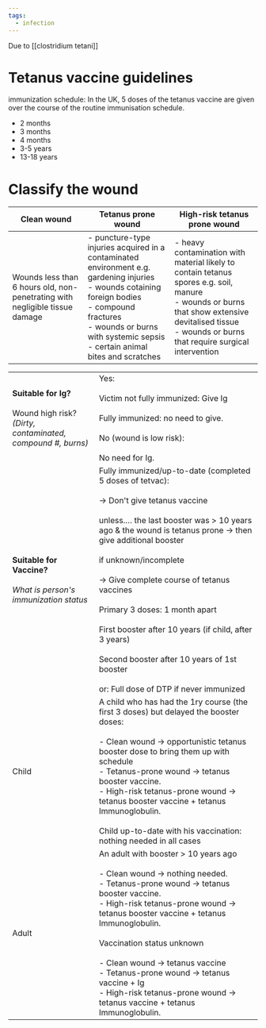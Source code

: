 ```yaml
---
tags:
  - infection
---
```

Due to [[clostridium tetani]]
# Tetanus vaccine guidelines
immunization schedule: In the UK, 5 doses of the tetanus vaccine are given over the course of the routine immunisation schedule.

- 2 months
- 3 months
- 4 months
- 3-5 years
- 13-18 years

# Classify the wound

| Clean wound                                                                 | Tetanus prone wound                                                                                                                                                                                                                    | High-risk tetanus prone wound                                                                                                                                                                              |
| --------------------------------------------------------------------------- | -------------------------------------------------------------------------------------------------------------------------------------------------------------------------------------------------------------------------------------- | ---------------------------------------------------------------------------------------------------------------------------------------------------------------------------------------------------------- |
| Wounds less than 6 hours old, non-penetrating with negligible tissue damage | - puncture-type injuries acquired in a contaminated environment e.g. gardening injuries<br>- wounds cotaining foreign bodies<br>- compound fractures<br>- wounds or burns with systemic sepsis<br>- certain animal bites and scratches | - heavy contamination with material likely to contain tetanus spores e.g. soil, manure<br>- wounds or burns that show extensive devitalised tissue<br>- wounds or burns that require surgical intervention |

|                                                                                             |                                                                                                                                                                                                                                                                                                                                                                                                                                                                                                        |
| ------------------------------------------------------------------------------------------- | ------------------------------------------------------------------------------------------------------------------------------------------------------------------------------------------------------------------------------------------------------------------------------------------------------------------------------------------------------------------------------------------------------------------------------------------------------------------------------------------------------ |
| **Suitable for Ig?** <br><br>Wound high risk?<br>*(Dirty, contaminated, compound #, burns)* | Yes:<br><br>Victim not fully immunized: Give Ig<br><br>Fully immunized: no need to give.<br><br>No (wound is low risk):<br><br>No need for Ig.                                                                                                                                                                                                                                                                                                                                                         |
| **Suitable for Vaccine?**<br><br>*What is person's immunization status*                     | Fully immunized/up-to-date (completed 5 doses of tetvac):<br><br>-> Don't give tetanus vaccine<br><br>unless.… the last booster was > 10 years ago & the wound is tetanus prone -> then give additional booster<br><br>if unknown/incomplete<br><br>-> Give complete course of tetanus vaccines<br><br>Primary 3 doses: 1 month apart<br><br>First booster after 10 years (if child, after 3 years)<br><br>Second booster after 10 years of 1st booster<br><br>or: Full dose of DTP if never immunized |
| Child                                                                                       | A child who has had the 1ry course (the first 3 doses) but delayed the booster doses:<br><br>- Clean wound -> opportunistic tetanus booster dose to bring them up with schedule<br>- Tetanus-prone wound -> tetanus booster vaccine.<br>- High-risk tetanus-prone wound -> tetanus booster vaccine + tetanus Immunoglobulin.<br><br>Child up-to-date with his vaccination: nothing needed in all cases                                                                                                 |
| Adult                                                                                       | An adult with booster > 10 years ago<br><br>- Clean wound -> nothing needed.<br>- Tetanus-prone wound -> tetanus booster vaccine.<br>- High-risk tetanus-prone wound -> tetanus booster vaccine + tetanus Immunoglobulin.<br><br>Vaccination status unknown<br><br>- Clean wound -> tetanus vaccine<br>- Tetanus-prone wound -> tetanus vaccine + Ig<br>- High-risk tetanus-prone wound -> tetanus vaccine + tetanus Immunoglobulin.                                                                   |